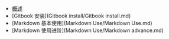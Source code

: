 * [概述](README.md)
* [Gitbook 安装](Gitbook install/Gitbook install.md)
* [Markdown 基本使用](Markdown Use/Markdown Use.md)
* [Markdown 使用进阶](Markdown Use/Markdown advance.md)